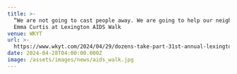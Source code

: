 ```yaml
---
title: >-
  “We are not going to cast people away. We are going to help our neighbors…” -
  Emma Curtis at Lexington AIDS Walk
venue: WKYT
url: >-
  https://www.wkyt.com/2024/04/29/dozens-take-part-31st-annual-lexington-aids-walk/
date: 2024-04-28T04:00:00.000Z
image: /assets/images/news/aids_walk.jpg
---
```



